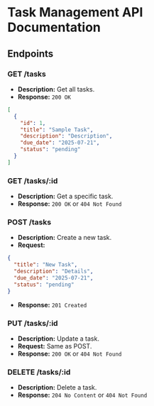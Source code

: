 # Task Management API Documentation

## Endpoints

### GET /tasks
- **Description:** Get all tasks.
- **Response:** `200 OK`
```json
[
  {
    "id": 1,
    "title": "Sample Task",
    "description": "Description",
    "due_date": "2025-07-21",
    "status": "pending"
  }
]
```

### GET /tasks/:id
- **Description:** Get a specific task.
- **Response:** `200 OK` or `404 Not Found`

### POST /tasks
- **Description:** Create a new task.
- **Request:**
```json
{
  "title": "New Task",
  "description": "Details",
  "due_date": "2025-07-21",
  "status": "pending"
}
```
- **Response:** `201 Created`

### PUT /tasks/:id
- **Description:** Update a task.
- **Request:** Same as POST.
- **Response:** `200 OK` or `404 Not Found`

### DELETE /tasks/:id
- **Description:** Delete a task.
- **Response:** `204 No Content` or `404 Not Found`